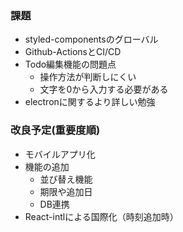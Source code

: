 ### 課題
- styled-componentsのグローバル
- Github-ActionsとCI/CD
- Todo編集機能の問題点
    - 操作方法が判断しにくい
    - 文字を0から入力する必要がある
- electronに関するより詳しい勉強

### 改良予定(重要度順)
- モバイルアプリ化
- 機能の追加
    - 並び替え機能
    - 期限や追加日
    - DB連携
- React-intlによる国際化（時刻追加時）
